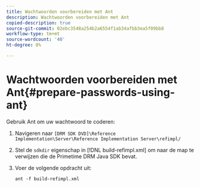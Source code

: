 ```yaml
---
title: Wachtwoorden voorbereiden met Ant
description: Wachtwoorden voorbereiden met Ant
copied-description: true
source-git-commit: 02ebc3548a254b2a6554f1ab34afbb3ea5f09bb8
workflow-type: tm+mt
source-wordcount: '40'
ht-degree: 0%

---
```


# Wachtwoorden voorbereiden met Ant{#prepare-passwords-using-ant}

Gebruik Ant om uw wachtwoord te coderen:

1. Navigeren naar `[DRM SDK DVD]\Reference Implementation\Server\Reference Implementation Server\refimpl/`
1. Stel de `sdkdir` eigenschap in [!DNL build-refimpl.xml] om naar de map te verwijzen die de Primetime DRM Java SDK bevat.
1. Voer de volgende opdracht uit:

   ```
   ant -f build-refimpl.xml
   ```

